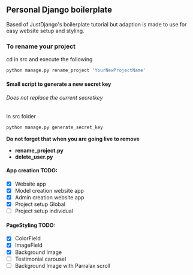 ## Personal Django boilerplate

Based of JustDjango's boilerplate tutorial but adaption is made to use for easy website setup and styling.

### To rename your project
cd in src and execute the following
```python
python manage.py rename_project 'YourNewProjectName'
```
#### Small script to generate a new secret key
###### _Does not replace the current secretkey_
In src folder
```python
python manage.py generate_secret_key
```

__Do not forget that when you are going live to remove__
* __rename_project.py__
* __delete_user.py__


#### App creation TODO:
- [x] Website app
- [x] Model creation website app
- [x] Admin creation website app
- [x] Project setup Global
- [ ] Project setup individual

#### PageStyling TODO:
- [x] ColorField
- [x] ImageField
- [x] Background Image
- [ ] Testimonial carousel
- [ ] Background Image with Parralax scroll
